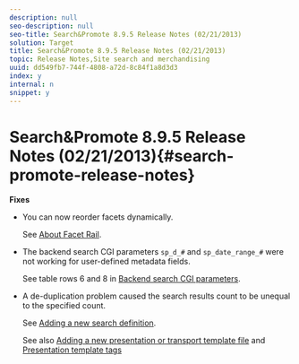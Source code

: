 ```yaml
---
description: null
seo-description: null
seo-title: Search&Promote 8.9.5 Release Notes (02/21/2013)
solution: Target
title: Search&Promote 8.9.5 Release Notes (02/21/2013)
topic: Release Notes,Site search and merchandising
uuid: dd549fb7-744f-4808-a72d-8c84f1a8d3d3
index: y
internal: n
snippet: y
---
```


# Search&Promote 8.9.5 Release Notes (02/21/2013){#search-promote-release-notes}

 **Fixes**

* You can now reorder facets dynamically.

  See [About Facet Rail](../c-about-design-menu/c-about-facet-rails.md#concept_1FDC8BCDFFC84A0889DA670F63D5F6DB). 

* The backend search CGI parameters `sp_d_#` and `sp_date_range_#` were not working for user-defined metadata fields.

  See table rows 6 and 8 in [Backend search CGI parameters](../c-appendices/c-cgiparameters.md#reference_582E85C3886740C98FE88CA9DF7918E8). 

* A de-duplication problem caused the search results count to be unequal to the specified count.

  See [Adding a new search definition](../c-about-settings-menu/c-about-searching-menu.md#task_98D3A168AB5D4F30A1ADB6E0D48AB648).

  See also [Adding a new presentation or transport template file](../c-about-design-menu/c-about-templates.md#task_73199757B6E748CAA604902FF913F012) and [Presentation template tags](../c-appendices/c-templates.md#reference_F1BBF616BCEC4AD7B2548ECD3CA74C64)

